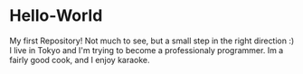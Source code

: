 # Hello-World
My first Repository! Not much to see, but a small step in the right direction :)
I live in Tokyo and I'm trying to become a professionaly programmer. 
Im a fairly good cook, and I enjoy karaoke.
